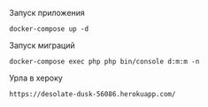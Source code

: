 Запуск приложения 
```$xslt
docker-compose up -d
```


Запуск миграций
```$xslt
docker-compose exec php php bin/console d:m:m -n
```

Урла в хероку 
```$xslt
https://desolate-dusk-56086.herokuapp.com/
```